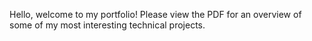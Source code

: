 Hello, welcome to my portfolio! Please view the PDF for an overview of some of my most interesting technical projects. 
